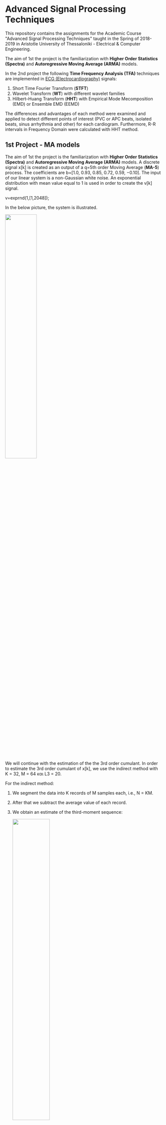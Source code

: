 # Advanced Signal Processing Techniques



This repository contains the assignments for the Academic Course "Advanced Signal Processing Techniques" taught in the Spring of 2018-2019 in Aristotle University of Thessaloniki - Electrical & Computer Engineering.  

The aim of 1st the project is the familiarization with **Higher Order Statistics (Spectra)** and **Autoregressive Moving Average (ARMA)** models.  

In the 2nd project the following **Time Frequency Analysis (TFA)** techniques are implemented in <ins>ECG (Electrocardiography)</ins> signals:

1. Short Time Fourier Transform (**STFT**)
2. Wavelet Transform (**WT**) with different wavelet families
3. Hilbert–Huang Transform (**HHT**) with Empirical Mode Mecomposition (EMD) or Ensemble EMD (EEMD)

The differences and advantages of each method were examined and applied to detect different points of interest (PVC or APC beats, isolated beats, sinus arrhythmia and other) for each cardiogram. Furthermore, R-R intervals in Frequency Domain were calculated with HHT method.



## 1st Project - MA models



The aim of 1st the project is the familiarization with **Higher Order Statistics (Spectra)** and **Autoregressive Moving Average (ARMA)** models. A discrete signal x[k] is created as an output of a q=5th order Moving Average (**MA-5**) process. The coefficients are b=[1.0, 0.93, 0.85, 0.72, 0.59, −0.10].  The input of our linear system is a  non-Gaussian white noise. An exponential distribution with mean value equal to 1 is used in order to create the v[k] signal. 

v=exprnd(1,[1,2048]);



In the below picture, the system is illustrated. 

<p allign = "center">
     <img src="/photos/1.png"width = "45%">
</p>


We will continue with the estimation of the the 3rd order cumulant. In order to estimate the 3rd order cumulant of x[k], we use the indirect method  with K = 32, M = 64 και L3 = 20. 



For the indirect method:

1. We segment the data into K records of M samples each, i.e., N = KM.

2.  After that we subtract the average value of each record.

3. We obtain an estimate of the third-moment sequence:

   <p allign = "center">
        <img src="/photos/2.png"width = "50%">
   </p>

   where i = 1, 2, ..., K 

   s1 = max(0, -m, -n)

   s2 = min(M-1, M-1-m, M-1-n)

4. Obtain the 3-rd order cumulant by averaging r_i(m, n) over all segments

   <p allign = "center">
        <img src="/photos/3.png"width = "42%">
   </p>

Below we can see the 3-rd order cumulant graphically illustrated. 

<p allign = "center">
     <img src="/photos/4.png"width = "70%">
</p>

### Giannakis Formula

An MA model has a finite impulse response (FIR) and **Giannakis** was the first to show that the Impulse Response of a qth-order MA system can be calculated just from the system’s output cumulants using the following simple closed-form formula (stated here in terms of third-order cumulants). 

<p allign = "center">
     <img src="/photos/5.png"width = "45%">
</p>

Note, this formula requires exact knowledge of MA order q.  It may be impractical from an actual computation point of view because the output cumulant must be estimated, and does not provide any filtering to reduce the effects of cumulant estimation errors. 

**<ins>q'=q=5</ins>**

Using the exact order of the system q=5, we estimate the Impulse Response of the system ℎ̂[𝑘]  and the output of the system: 

𝑥_𝑒𝑠𝑡[𝑘] = 𝑣[𝑘] ∗ ℎ̂[𝑘] 

Below we can see graphically illustrated the estimated output 𝑥_𝑒𝑠𝑡[𝑘] (red) and the original 𝑥_[𝑘] (blue) in the same figure.

<p allign = "center">
     <img src="/photos/6.png"width = "90%">
</p>

We notice that the result is quite encouraging and that the estimation with Giannakis formula follows the original signal 𝑥_[𝑘]. The peaks of the estimation are slightly bigger. 



Using the below formula for the Normalised Root Mean Square Error- NRMSE 

<p allign = "center">
     <img src="/photos/NRMSE.png"width = "40%">
</p>
where 

<p allign = "center">
     <img src="/photos/RMSE.png"width = "40%">
</p>

we get NRMSE=0.1202



We will continue our experiments in order to examine the Giannakis' formula with over- and under-estimation of the order q. We are going to calculate the IR and estimate our output signal x[k] for q'=q-2 and q='q+3 in order to see the effect of the error.



**<ins>q'=q-2</ins>**

<p allign = "center">
     <img src="/photos/7.png"width = "90%">
</p>



**<ins>q'=q+3</ins>**

<p allign = "center">
     <img src="/photos/8.png"width = "90%">
</p>



In the below table the NRMSE for each case is summarized after repeating the above process 100 times and taking the mean value of the metric.

|     ~     |  q'=q  | q'=q-2 | q'=q+3 |
| :-------: | :----: | :----: | :----: |
| **NRMSE** | 0.1284 | 0.1187 | 0.1334 |

We can observe from the respective diagrams as well as from the above table that the under-estimation of the q-th order of the system has given the best results from the above experiments. The green  color (under-estimation of q) is quite near to the original signal for all samples in comparison to the yellow (over-estimation of q) which is shifted upwards and lead to a high NRMSE. 

### AWGN


We are going to proceed with the examination of the effect of the SNR in the exact estimation of the order of the system q=5.  We add a source of white Gaussian noise in the output of the system (awgn.m matlab function is used), creating a change in the signal-to-noise ratio (SNR) [30: - 5: -5] dB, i.e., 𝑦𝑖 [𝑘] = 𝑥 [𝑘] + 𝑛𝑖 [𝑘], 𝑖 = 1: 8. We will use again Giannakis formula and estimate the output signals once again. 



Our new system can bee seen below: 

<p allign = "center">
     <img src="/photos/9.png"width = "50%">
</p>

Below we can see all x-estimations using subplot in Matlab. The user can also select to plot them separately through a single interactive menu.

<p allign = "center">
     <img src="/photos/11.png"width = "95%">
</p>



This is the plot of the NRMSE error as a function of SNR: 

<p allign = "center">
     <img src="/photos/10.png"width = "70%">
</p>



We can see that the NRMSE decays exponentially as the SNR increases and reaches quite low values for the NRMSE. 



### Conclusions

Giannakis formula requires exact knowledge of MA order q and it may be impractical from an actual computation point of view because the output cumulant must be estimated, and does not provide any filtering to reduce the effects of cumulant estimation errors.  Though as we see, the effect of the over- or under- estimation of the order of the system does not lead to quite worse results in comparison to the exact order. Therefore the formula can be used for an intuitive estimation. For high SNRs the accuracy is great and the NRMSE tends to decay completely.

### Execution

Running the script ex2.m calls all the respective scripts in a row and prints respective messages to the console using a single interactive menu.





## 2nd Project - Time Frequency Analysis in ECG signals



In the 2nd project different **Time Frequency Analysis (TFA)** techniques are implemented in ECG (Electrocardiography) signals. The following techniques were implemented for the analysis of 5 signals from <ins>MIT-BIH Arrhythmia Database of Physionet. </ins>

1. Short Time Fourier Transform (**STFT**)

   The spectrogram helps us to see in what order the frequencies are appeared in time, unlike the simple Fourier Transform. The signal is separated in many pieces of an equal number of samples and Fourier Transform is applied to each one of them. The results are represented in the spectrogram. The size of the window that the signal is separated plays an important role. If the window is big enough then we will not be able to see how the frequency changes over time, if it is small enough we will have great accuracy in how frequency changes over time, however, without having a good picture for which frequencies are concerned. Therefore, based on these, we must choose wisely the corresponding window size to apply to STFT. Of course this depends on the number of samples of the signal, the frequencies that our signal contains, the sampling frequency as well as where we want to emphasize to, high resolution in frequency or time.
   
   

2. Wavelet Transform (**WT)** with different wavelet families

   Wavelets are functions that you can use to decompose signals. Note that wavelets are of signals of a limited duration and zero average value. Just as the Fourier transform decomposes a signal into a family of complex sinusoids, the wavelet transform decomposes a signal into a family of wavelets. Unlike sinusoids, which are symmetric, smooth, and regular, wavelets can be either symmetric or asymmetric, sharp or smooth, regular or irregular. This is the advantage that gives us better resolution in time, as we can shift the wavelet (shifting) in the time domain. Regarding frequency, we can change the scale of a the wavelet in our signal. The higher the "magnification" - scale, the lower we go in frequency. Wavelet signal processing is different from other signal processing methods because of the unique properties of the wavelets. For example, wavelets are irregular in shape and finite in length. Wavelet signal processing can represent signals sparsely, capture the transient features of signals, and enable signal analysis at multiple resolutions. This results in good discretion in time and frequency simultaneously. There are many families of wavelets with different properties that we can choose based on the format of our signal.

1. Hilbert-Huang Transform (**HHT**) , with Empirical Mode Decomposition (EMD) or Ensemble EMD (EEMD)

The Hilbert-Huang transform is a method that decomposes the signal by fragmenting the original signal in individual functions, the so-called Endogenous Rhythm Functions (Intrinsic Mode Functions - IMFs) with the ultimate goal of getting information about the instantaneous frequencies of our signal. Thus, in contrast to transformation Fourier which breaks the signal into individual oscillations (sines and cosines) of constant amplitude and frequency, HHT fragments the signal into variable amplitude and frequency functions. These individual functions have narrow bandwidth, the narrower the better, while they must meet some conditions:

- The number of their extremes should be the same as the number of zero points or differ by a maximum of 1

- The average value of the upper and lower envelope should be zero

This transformation is mainly based on the Empirical Mode  Decomposition, which essentially separates the signal into IMFs. The functions in the resulting order, have initially high frequencies, while as moving on to the later IMFs, these contain lower frequencies. Thus, the EMD method is an easy-to-use tool for rejecting signal noise in various applications.



Our goal in choosing signals from the database was to cover a wide range of characteristics of a cardiogram. We selected patients with different characteristics but at the same time with common "abnormalities" in the ECG so that we can compare them using the methods.

**Selected ECG** signals and their characteristics below: 

<p allign = "center">
     <img src="/photos/database.png"width = "90%">
</p>



The sampling frequency of our signals is 360 Hz, ie every 2.78 msec we have sample. To isolate the points of interest we cut the signal ± 10 sec from the corresponding time we find in the database.

For demonstrative purposes we will only show some specific points of interest and use the above techniques. 

Point of interest, **Premature ventricular contractions (PVC**):

<p allign = "center">
     <img src="/photos/pvc.png"width = "90%">
</p>



We see the result of the **STFT**, using Hamming window: 

<p allign = "center">
     <img src="/photos/stft_pvc.png"width = "90%">
</p>

We observe a strong accumulation of energy at very low frequencies - below 5 Hz throughout the duration of the signal. The image below shows the normalized energy in terms of the frequencies involved in an ECG. We confirm that low frequencies contain the maximum energy signal . 



<p allign = "center">
     <img src="/photos/norm_energy.png"width = "70%">
</p>

At the corresponding time we see the absence of the yellow stripe that causes arrhythmia and time-frequency domain non-uniformity. In addition the main frequency appears to be 60 Hz throughout the signal, which of course is the interferecne of the ECG circuit.



At this point we will apply the **Wavelet Transform** to examine further which frequencies are involved in PVC. We choose the family symlets, and specifically <ins>symlet 6</ins>  with the following characteristics.

<p allign = "center">
     <img src="/photos/wavelet_scaling_functions.png"width = "70%">
</p>

 The function φ(t) is responsible for the approximation while ψ(t) is responsible for the details. <ins>We choose this particular wavelet as it resembles the PQRST of the heart, which is repeated on the ECG.</ins>



Below we can see the Wavelet Transform of the same signal.

<p allign = "center">
     <img src="/photos/wavelet_transform.png"width = "90%">
</p>

The signal results from the sum of the approximation and the detailed levels. The signal decomposes into different frequency bands. We chose 6 levels (6 detailed coefficients). The more levels the more different bands. The resulting frequencies for each diagram follow the Niquist criterion . The lower diagrams determine the finer details as they represent higher frequencies as shown right in the image in the red font. The amplitude of the last  diagram [high frequency] is quite small, it is basically noise and can be ignored. This is another advantage of the Wavelet Transform, which is widely used in signal denoising on cardiograms. We can observe an unusual activity in time that PVC takes place, with significant width in the approximation level, ie in the band of (0 - 5.62 Hz) and in the first 2 levels with a smaller width. That is, we have participation of the frequencies of the 3rd first diagrams with the most intense the 1st band. The higher level that we choose to decompose our signal and split it into different freq. bands, the finer resolution in frequency we get with the Wavelet Transform, which has a lot to offer in signal processing.

We will apply the Wavelet Transform again for the PVC point of interest, this time with a different family of wavelets. We select the wavelet Daubechies 4 (db4) with the following features:



<p allign = "center">
     <img src="/photos/functions_daubechies.png"width = "70%">
</p>



The result for 6 Level WT can be seen below. 

<p allign = "center">
     <img src="/photos/wavelet_transform_2.png"width = "90%">
</p>



With this daubechies wavelet, we observe that the amplitude of the first 3 plots is bigger in comparison to symlets family, the time that PCV takes place. The amplitude of the latter frequency bands remain almost the same. It is very easy to observe the abnormality of the diagram based on this 6-level decomposition and see which low frequencies contain the biggest energy for the PVC. 





We move on with the Hilbert-Huang Τransfom for a APC beat point of interest. In **Premature Atrial Contraction (APC)** P wave appears prematurely before the previous cycle with the T wave. Below we can see such cases in ECG signal.



<p allign = "center">
     <img src="/photos/apc_signal.png"width = "70%">
</p>



Below we can see a detailed plot of all 7 IMFs, from high to low frequencies, as well as the gradual elimination of noise.



<p allign = "center">
     <img src="/photos/HHT.png"width = "100%">
</p>



It is worth mentioning that in the detailed plots of the IMFs, the one that seems to have greater intensity is the latter, i.e. the plot that contains the range of low frequencies. This is because, as we saw above,  Premature Atrial Contraction creates such an abnormality in waveform, that it exhibits momentarily low-frequency behavior.



### RR Intervals in Frequency Domain



In order to locate RR intervals we first had to decide which ones method we would try to locate the peaks of the pulses. Along the way of the work we observed that the HHT-EMD method offered a better resolution in both time and frequency, without burdening the execution. That is why we chose to move on with this method. Initially we chose a very narrow window in time (15 samples), as after observation we saw that in the HH spectrum each pulse lasted about 30 samples, so with one window size about half we would always manage to catch a large part of the spectral content of each pulse. With this window we scanned the entire signal in time and added up the energy of all the frequencies which contained. So, we calculated a suitable threshold in order to distinguish the R wave from the intermediate content. In order to avoid the noise content of the signal we rejected the first IMF and we used the 2nd, since it had a smaller bandwidth, less noise, but at the same time it maintained high energy levels, so we could easily distinct the desired information from any intermediate noise. After we located the spikes, we select the middle sample of the window as the final location of the pulse. Here we noticed that the vals vector where we stored the estimated Spikes had longer length than the annotation vector  which contained the actual positions of the pulses. So we applied a check for double spikes, resetting one of each two peaks that we had located at a distance closer than 20 samples. Finally, in order to compare the estimated positions with the real ones, we calculated the average distance in samples from the real spikes, the number of pulses we finally managed to detect, as well as the Root Mean Square Error of the sample distance.



|   Signal number    |    100    |    113    |    115    |    117    |    119    |
| :----------------: | :-------: | :-------: | :-------: | :-------: | :-------: |
| **correct pulses** | 2261/2381 | 1615/1808 | 1777/2137 | 1488/1740 | 1416/2153 |
|  **total pulses**  |   2274    |   1796    |   1962    |   1539    |   2094    |
|      **RMSE**      |   6.15    |   8.60    |   9.87    |   7.02    |   7.20    |
| **mean_distance**  |   4.46    |   5.31    |   7.36    |   4.56    |   4.43    |

We observe that the RMSE are in all cases quite encouraging. Actually, if we assign this to seconds it is less than 27.8 msec from the actual R interval. Correct pulses are close to the total vertices with great precision. On the other hand we have an overstimation of spikes in all ECG signals. That means that our choice for the threshold is poor and we need to use a different method to determine a better threshold. Notice that in signal 119 contains a lot of noise, many isolated beats as well as ventricular bigeminy or trigeminy. As a consequence we have a poor accuracy in this ECG.  
